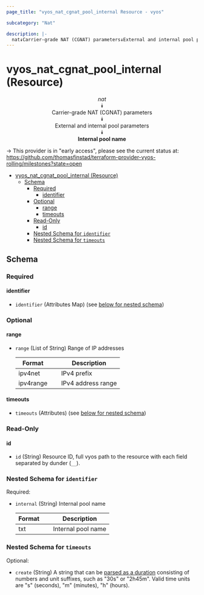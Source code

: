 ```yaml
---
page_title: "vyos_nat_cgnat_pool_internal Resource - vyos"

subcategory: "Nat"

description: |-
  nat⯯Carrier-grade NAT (CGNAT) parameters⯯External and internal pool parameters⯯Internal pool name
---
```


# vyos_nat_cgnat_pool_internal (Resource)
<center>

*nat*  
⯯  
Carrier-grade NAT (CGNAT) parameters  
⯯  
External and internal pool parameters  
⯯  
**Internal pool name**


</center>

-> This provider is in "early access", please see the current status at: https://github.com/thomasfinstad/terraform-provider-vyos-rolling/milestones?state=open

<!--TOC-->

- [vyos_nat_cgnat_pool_internal (Resource)](#vyos_nat_cgnat_pool_internal-resource)
  - [Schema](#schema)
    - [Required](#required)
      - [identifier](#identifier)
    - [Optional](#optional)
      - [range](#range)
      - [timeouts](#timeouts)
    - [Read-Only](#read-only)
      - [id](#id)
    - [Nested Schema for `identifier`](#nested-schema-for-identifier)
    - [Nested Schema for `timeouts`](#nested-schema-for-timeouts)

<!--TOC-->

<!-- schema generated by tfplugindocs -->
## Schema

### Required

#### identifier
- `identifier` (Attributes Map) (see [below for nested schema](#nestedatt--identifier))

### Optional

#### range
- `range` (List of String) Range of IP addresses

    |  Format     &emsp;|  Description         |
    |-------------|----------------------|
    |  ipv4net    &emsp;|  IPv4 prefix         |
    |  ipv4range  &emsp;|  IPv4 address range  |
#### timeouts
- `timeouts` (Attributes) (see [below for nested schema](#nestedatt--timeouts))

### Read-Only

#### id
- `id` (String) Resource ID, full vyos path to the resource with each field separated by dunder (`__`).

<a id="nestedatt--identifier"></a>
### Nested Schema for `identifier`

Required:

- `internal` (String) Internal pool name

    |  Format  &emsp;|  Description         |
    |----------|----------------------|
    |  txt     &emsp;|  Internal pool name  |


<a id="nestedatt--timeouts"></a>
### Nested Schema for `timeouts`

Optional:

- `create` (String) A string that can be [parsed as a duration](https://pkg.go.dev/time#ParseDuration) consisting of numbers and unit suffixes, such as &#34;30s&#34; or &#34;2h45m&#34;. Valid time units are &#34;s&#34; (seconds), &#34;m&#34; (minutes), &#34;h&#34; (hours).
